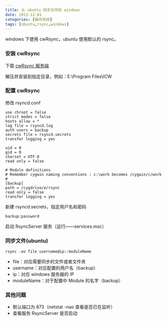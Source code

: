 ```yaml
---
title: 从 ubuntu 同步文件到 windows
date: 2013-12-01
categories: [操作系统]
tags: [ubuntu,rsync,windows]
---
```


windows 下使用 cwRsync，ubuntu 使用默认的 rsync。

### 安装 cwRsync

下载 [cwRsync 服务端](https://www.itefix.no/i2/cwrsync)

解压并安装到指定目录，例如：E:\Program Files\ICW

### 配置 cwRsync

修改 rsyncd.conf
```
use chroot = false
strict modes = false
hosts allow = *
log file = rsyncd.log
auth users = backup
secrets file = rsyncd.secrets
transfer logging = yes

uid = 0
gid = 0
charset = UTF-8
read only = false

# Module definitions
# Remember cygwin naming conventions : c:\work becomes /cygwin/c/work
#
[backup]
path = /cygdrive/e/rsync
read only = false
transfer logging = yes
```

新建 rsyncd.secrets，指定用户名和密码
```
backup:password
```

启动 RsyncServer 服务（运行——services.msc）

### 同步文件(ubuntu)

```
rsync -av file username@ip::moduleName
```
* file：对应需要同步的文件或者文件夹
* username：对应配置的用户名（backup）
* ip：对应 windows 服务器的 IP
* moduleName：对于配置中 Module 的名字（backup）

### 其他问题

* 默认端口为 873（netstat -nao 查看是否已在监听）
* 查看服务 RsyncServer 是否启动
